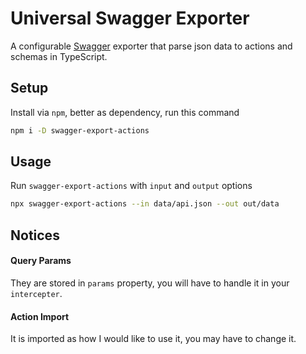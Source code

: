 # Universal Swagger Exporter

A configurable [Swagger](https://swagger.io/) exporter that parse json data to actions and schemas in TypeScript.

## Setup

Install via `npm`, better as dependency, run this command

```bash
npm i -D swagger-export-actions
```

## Usage

Run `swagger-export-actions` with `input` and `output` options
```bash
npx swagger-export-actions --in data/api.json --out out/data
```

## Notices
#### Query Params
They are stored in `params` property, you will have to handle it in your `intercepter`.
#### Action Import
It is imported as how I would like to use it, you may have to change it.

